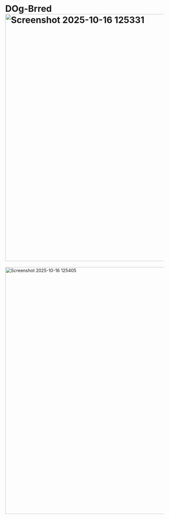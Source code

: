 # DOg-Brred   <img width="1919" height="787" alt="Screenshot 2025-10-16 125331" src="https://github.com/user-attachments/assets/dbd0ee9b-9abc-4ab5-bf60-3c74deb295f4" />


<img width="1917" height="786" alt="Screenshot 2025-10-16 125405" src="https://github.com/user-attachments/assets/c1e96b9a-cfe2-41db-bc52-018e025c22eb" />
